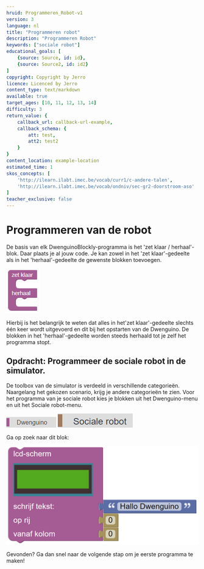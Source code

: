 ```yaml
---
hruid: Programmeren_Robot-v1
version: 3
language: nl
title: "Programmeren robot"
description: "Programmeren Robot"
keywords: ["sociale robot"]
educational_goals: [
    {source: Source, id: id}, 
    {source: Source2, id: id2}
]
copyright: Copyright by Jerro
licence: Licenced by Jerro
content_type: text/markdown
available: true
target_ages: [10, 11, 12, 13, 14]
difficulty: 3
return_value: {
    callback_url: callback-url-example,
    callback_schema: {
        att: test,
        att2: test2
    }
}
content_location: example-location
estimated_time: 1
skos_concepts: [
    'http://ilearn.ilabt.imec.be/vocab/curr1/c-andere-talen', 
    'http://ilearn.ilabt.imec.be/vocab/ondniv/sec-gr2-doorstroom-aso'
]
teacher_exclusive: false
---
```


# Programmeren van de robot

De basis van elk DwenguinoBlockly-programma is het 'zet klaar / herhaal'-blok. Daar plaats je al jouw code. Je kan zowel in het 'zet klaar'-gedeelte als in het 'herhaal'-gedeelte de gewenste blokken toevoegen.

![](embed/Afb3.png "zet klaar / herhaal")

Hierbij is het belangrijk te weten dat alles in het'zet klaar'-gedeelte slechts één keer wordt uitgevoerd en dit bij het opstarten van de Dwenguino. De blokken in het 'herhaal'-gedeelte worden steeds herhaald tot je zelf het programma stopt.

## Opdracht: Programmeer de sociale robot in de simulator.

De toolbox van de simulator is verdeeld in verschillende categorieën. Naargelang het gekozen scenario, krijg je andere categorieën te zien. Voor het programma van je sociale robot kies je blokken uit het Dwenguino-menu en uit het Sociale robot-menu.

![](embed/Afb2.png "Dwenguino")
![](embed/SR.png "Sociale Robot")

Ga op zoek naar dit blok:

![](embed/lcd.png "lcd-scherm")

Gevonden? Ga dan snel naar de volgende stap om je eerste programma te maken!